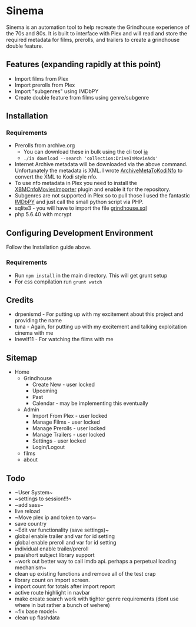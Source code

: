 # Sinema

Sinema is an automation tool to help recreate the Grindhouse experience of the 70s and 80s. It is built to interface with Plex and will read and store the required metadata for films, prerolls, and trailers to create a grindhouse double feature.

## Features (expanding rapidly at this point)

* Import films from Plex
* Import prerolls from Plex
* Import "subgenres" using IMDbPY
* Create double feature from films using genre/subgenre

## Installation

### Requirements
* Prerolls from archive.org
   * You can download these in bulk using the cli tool [ia](https://internetarchive.readthedocs.io/en/stable/cli.html)
   * `./ia download --search 'collection:DriveInMovieAds'`
* Internet Archive metadata will be downloaded via the above command. Unfortunately the metadata is XML. I wrote [ArchiveMetaToKodiNfo](https://github.com/Syco54645/ArchiveMetaToKodiNfo) to convert the XML to Kodi style nfo. 
* To use nfo metadata in Plex you need to install the [XBMCnfoMoviesImporter](https://github.com/gboudreau/XBMCnfoMoviesImporter.bundle) plugin and enable it for the repository.
* Subgenres are not supported in Plex so to pull those I used the fantastic [IMDbPY](https://imdbpy.github.io/) and just call the small python script via PHP.
* sqlite3 - you will have to import the file [grindhouse.sql](/databases/grindhouse.sql)
* php 5.6.40 with mcrypt

## Configuring Development Environment

Follow the Installation guide above.

### Requirements
* Run `npm install` in the main directory. This will get grunt setup
* For css compilation run `grunt watch`


## Credits
* drpenismd - For putting up with my excitement about this project and providing the name
* tuna - Again, for putting up with my excitement and talking exploitation cinema with me
* lnewlf11 - For watching the films with me


## Sitemap
* Home
    * Grindhouse
        * Create New - user locked
        * Upcoming
        * Past
        * Calendar - may be implementing this eventually
    * Admin
        * Import From Plex - user locked
        * Manage Films - user locked
        * Manage Prerolls - user locked
        * Manage Trailers - user locked
        * Settings - user locked
        * Login/Logout
    * films
    * about


## Todo
* ~User System~
* ~settings to session!!!~
* ~add sass~
* live reload
* ~Move plex ip and token to vars~
* save country
* ~Edit var functionality (save settings)~
* global enable trailer and var for id setting
* global enable preroll and var for id setting
* individual enable trailer/preroll
* psa/short subject library support
* ~work out better way to call imdb api. perhaps a perpetual loading mechanism~
* clean up existing functions and remove all of the test crap
* library count on import screen.
* import count for totals after import report
* active route highlight in navbar
* make create search work with tighter genre requirements (dont use where in but rather a bunch of wehere)
* ~fix base model~
* clean up flashdata